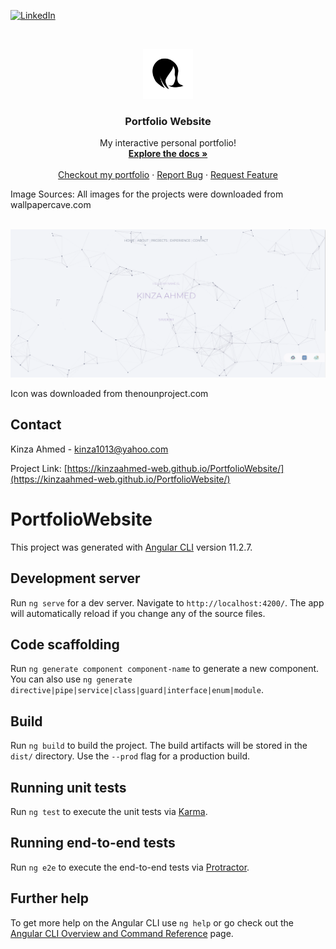 [![LinkedIn][linkedin-shield]][linkedin-url]


<!-- PROJECT LOGO -->
<br />
<p align="center">
  <a href="https://kinzaahmed-web.github.io/PortfolioWebsite/">
    <img src="src/assets/logo.png" alt="Logo" width="80" height="80">
  </a>

  <h3 align="center">Portfolio Website</h3>

  <p align="center">
    My interactive personal portfolio!
    <br />
    <a href="https://kinzaahmed-web.github.io/PortfolioWebsite/"><strong>Explore the docs »</strong></a>
    <br />
    <br />
    <a href="https://kinzaahmed-web.github.io/PortfolioWebsite/#/">Checkout my portfolio</a>
    ·
    <a href="https://kinzaahmed-web.github.io/PortfolioWebsite/issues">Report Bug</a>
    ·
    <a href="https://kinzaahmed-web.github.io/PortfolioWebsite/issues">Request Feature</a>
  </p>
</p>

<p>Image Sources: All images for the projects were downloaded from wallpapercave.com <br></br>

<p align="center">
  <img src="src/assets/home.PNG">
</p>

Icon was downloaded from thenounproject.com</p>

<!-- CONTACT -->
## Contact

Kinza Ahmed  - kinza1013@yahoo.com

Project Link: [https://kinzaahmed-web.github.io/PortfolioWebsite/](https://kinzaahmed-web.github.io/PortfolioWebsite/)

<!-- MARKDOWN LINKS & IMAGES -->
[linkedin-shield]: https://img.shields.io/badge/-LinkedIn-black.svg?style=for-the-badge&logo=linkedin&colorB=555
[linkedin-url]: https://linkedin.com/in/kinzaahmed/
 

# PortfolioWebsite

This project was generated with [Angular CLI](https://github.com/angular/angular-cli) version 11.2.7.

## Development server

Run `ng serve` for a dev server. Navigate to `http://localhost:4200/`. The app will automatically reload if you change any of the source files.

## Code scaffolding

Run `ng generate component component-name` to generate a new component. You can also use `ng generate directive|pipe|service|class|guard|interface|enum|module`.

## Build

Run `ng build` to build the project. The build artifacts will be stored in the `dist/` directory. Use the `--prod` flag for a production build.

## Running unit tests

Run `ng test` to execute the unit tests via [Karma](https://karma-runner.github.io).

## Running end-to-end tests

Run `ng e2e` to execute the end-to-end tests via [Protractor](http://www.protractortest.org/).

## Further help

To get more help on the Angular CLI use `ng help` or go check out the [Angular CLI Overview and Command Reference](https://angular.io/cli) page.
